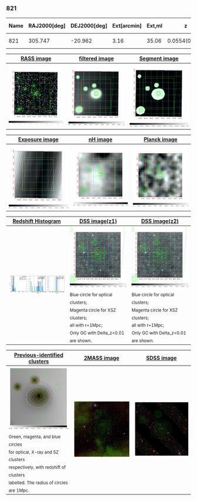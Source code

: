 <div STYLE="page-break-after: always;"></div>

### 821

|Name|RAJ2000[deg]|DEJ2000[deg] |Ext[arcmin]| Ext,ml | z | z_src| C|GC(XSZ,Delta_z<0.01)| GC(OPT,Delta_z<0.01)|GC| R_sig[arcmin] | R500[arcmin] | R500[Mpc]| CRsig[c/s] | CR500[c/s] |L500[1E44 erg/s]|F500[1E-12 erg/s/cm^2]| M500[1E14 Msun]|Tx[keV]|Cnt_sig|Beta|Rc[arcmin]|Comment|Alias|
|---|---|---|---|---|---|------|---|--------|---------|----------|---|---|---|---|---|---|---|---|---|---|---|---|---|---|
|821| 305.747| -20.962| 3.16| 35.06| 0.0554(0.008)| z1, z_xsz| B| MCXC| A| A, MCXC| 15.319| 11.459| 0.740| 0.249(0.133)| 0.239(0.128)| 0.303(0.066)| 4.140(0.897)| 1.21(0.13)| 2.46(0.17)| 59.7| 0.932(-0.087+0.049)| 4.267(-0.581+0.496)| -| k392|

|[RASS image](../image/821/821_img.pdf)|[filtered image](../image/821/821_fil.pdf)|[Segment image](../image/821/821_seg.pdf)|
|-------------------|--------------------|-------------------|
| <img src="../image/821/821_img.png" width="300">  | <img src="../image/821/821_fil.png" width="300">   | <img src="../image/821/821_seg.png" width="300">  |

|[Exposure image](../image/821/821_mex.pdf)| [nH image](../image/821/821_nh.pdf)| [Planck image](../image/821/821_p.pdf)|
|-------------------|--------------------|-------------------|
|<img src="../image/821/821_mex.png" width="300">   | <img src="../image/821/821_nh.png" width="300">    | <img src="../image/821/821_p.png" width="300"> |

|[Redshift Histogram](../image/821/821_zg.pdf) | [DSS image(z1)](../image/821/821_dss_z1.pdf)      |  [DSS image(z2)](../image/821/821_dss_z2.pdf)    |
|-------------------|--------------------|-------------------|
|<img src="../image/821/821_zg.png" width="300"> |<img src="../image/821/821_dss_z1.png" width="300"> <sub><br>Blue circle for optical clusters; <br>Magenta circle for XSZ clusters; <br>all with r=1Mpc; <br>Only GC with Delta_z<0.01 are shown. </sub>| <img src="../image/821/821_dss_z2.png" width="300"><sub><br>Blue circle for optical clusters; <br>Magenta circle for XSZ clusters; <br>all with r=1Mpc; <br>Only GC with Delta_z<0.01 are shown. </sub> |

|[Previous-identified clusters](../image/821/821_gc.pdf) | [2MASS image](../image/821/821_2mass.pdf)      |[SDSS image](../image/821/821_sdss.pdf)   |
|-------------------|-------------------|-------------------|
|<img src=../image/821/821_gc.png width="300"> <br><sub>Green, magenta, and blue circles <br>for optical, X-ray and SZ clusters <br>respectively, with redshift of clusters <br>labelled. The radius of circles <br>are 1Mpc.</sub>|<img src="../image/821/821_2mass.png" width="300">  | <img src="../image/821/821_sdss.png" width="300">  |




